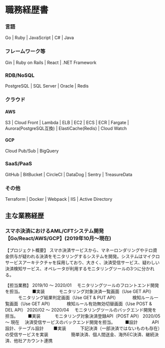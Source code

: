 # 職務経歴書

### 言語

Go | Ruby | JavaScript | C# | Java

### フレームワーク等

Gin | Ruby on Rails | React | .NET Framework

### RDB/NoSQL

PostgreSQL | SQL Server | Oracle | Redis

### クラウド

#### AWS

S3 | Cloud Front | Lambda | ELB | EC2 | ECS | ECR | Fargate | Aurora(PostgreSQL互換) | ElastiCache(Redis) | Cloud Watch

#### GCP

Cloud Pub/Sub | BigQuery

### SaaS/PaaS

GitHub | BitBucket | CircleCI | DataDog | Sentry | TreasureData

### その他

Terraform | Docker | Webpack | IIS | Active Directory

## 主な業務経歴

### スマホ決済におけるAML/CFTシステム開発【Go/React/AWS/GCP】(2019年10月〜現在)

【プロジェクト概要】
スマホ決済サービスから、マネーロンダリングやテロ資金供与が疑われる決済をモニタリングするシステムを開発。システムはマイクロサービスアーキテクチャを採用しており、大きく、決済受信サービス、疑わしい決済検知サービス、オペレータが利用するモニタリングツールの3つに分かれる。

【担当業務】
2019/10 〜 2020/01
　モニタリングツールのフロントエンド開発を担当。
　　■実装
　　　モニタリング対象決済一覧画面（Use GET API）
　　　モニタリング結果判定画面（Use GET & PUT API）
　　　検知ルール一覧画面（Use GET API）
　　　検知ルール有効無効切替画面（Use POST & DEL API）
2020/02 〜 2020/04
　モニタリングツールのバックエンド開発を担当。
　　■実装
　　　モニタリング対象決済登録API（POST API）
2020/05 〜 現在
　決済受信サービスのバックエンド開発を担当。
　　■設計
　　　API設計、テーブル設計
　　■実装
　　　下記決済（一部決済ではないものも存在）の受信サービスを実装
　　　　　簡単決済、個人間送金、海外EC決済、継続決済、他社アカウント連携
